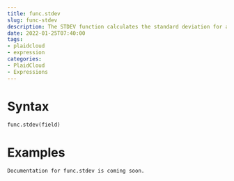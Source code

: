 ```yaml
---
title: func.stdev
slug: func-stdev
description: The STDEV function calculates the standard deviation for a sample set of data
date: 2022-01-25T07:40:00
tags:
- plaidcloud
- expression
categories:
- PlaidCloud
- Expressions
---
```



# Syntax



```
func.stdev(field) 
```


# Examples



```
Documentation for func.stdev is coming soon.
```

